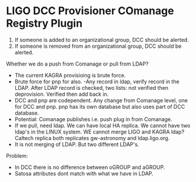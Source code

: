 # LIGO DCC Provisioner COmanage Registry Plugin

  1. If someone is added to an organizational group, DCC should be alerted.
  2. If someone is removed from an organizational group, DCC should be alerted.

Whether we do a push from Comanage or pull from LDAP? 
  - The current KAGRA provisioing is brute force. 
  - Brute force for pnp for also. 
  -Any record in ldap, verify record in the LDAP. After  LDAP record is checked, two lists: not verified then deprovision. Verified then add back in. 
  - DCC and pnp are codependent. Any change from Comanage level, one for DCC and pnp. pnp has its own database but also uses part of DCC database.
  - Potential: Comanage publishes i.e. push plug in from Comanage. 
  - If we pull, need ldap. We can have local HA replica. We cannot have two ldap's in the LINUX system. WE cannot merge LIGO and KAGRA ldap? Caltech replica both replicates gw-astronomy and ldap.ligo.org. 
  - It is not merging of LDAP. But two different LDAP's. 


Problem:
- In DCC there is no difference between oGROUP and aGROUP. 
- Satosa attributes dont match with what we have in LDAP. 
